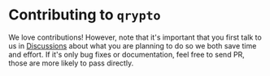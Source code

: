 # Contributing to `qrypto`

We love contributions! However, note that it's important that you first talk to us in [Discussions](https://github.com/mjovanc/qrypto/discussions) about what you are planning to do so we both save time and effort.
If it's only bug fixes or documentation, feel free to send PR, those are more likely to pass directly.
